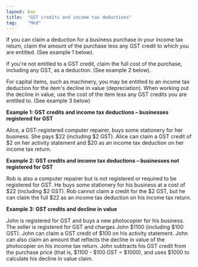```yaml
---
layout: bas
title:  "GST credits and income tax deductions"
tag:    "Med"
---
```


<p>If you can claim a deduction for a business purchase in your income tax return, claim the amount of the purchase less any GST credit to which you are entitled. (See example 1 below).</p>
<p>If you're not entitled to a GST credit, claim the full cost of the purchase, including any GST, as a deduction. (See example 2 below).</p>
<p>For capital items, such as machinery, you may be entitled to an income tax deduction for the item's decline in value (depreciation). When working out the decline in value, use the cost of the item less any GST credits you are entitled to. (See example 3 below)</p>
<p><strong>Example 1: GST credits and income tax deductions – businesses registered for GST</strong></p>
<p>Alice, a GST-registered computer repairer, buys some stationery for her business. She pays $22 (including $2 GST). Alice can claim a GST credit of $2 on her activity statement and $20 as an income tax deduction on her income tax return.</p>
<p><strong>Example 2: GST credits and income tax deductions – businesses not registered for GST</strong></p>
<p>Rob is also a computer repairer but is not registered or required to be registered for GST. He buys some stationery for his business at a cost of $22 (including $2 GST). Rob cannot claim a credit for the $2 GST, but he can claim the full $22 as an income tax deduction on his income tax return.</p>
<p><strong>Example 3: GST credits and decline in value</strong></p>
<p>John is registered for GST and buys a new photocopier for his business. The seller is registered for GST and charges John $1100 (including $100 GST). John can claim a GST credit of $100 on his activity statement. John can also claim an amount that reflects the decline in value of the photocopier on his income tax return. John subtracts his GST credit from the purchase price (that is, $1100 - $100 GST = $1000), and uses $1000 to calculate his decline in value claim.</p>


